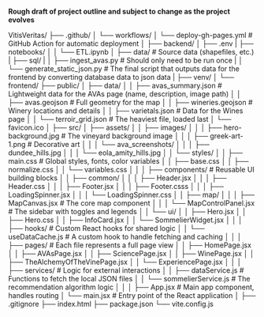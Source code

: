 **Rough draft of project outline and subject to change as the project evolves**

VitisVeritas/
├── .github/
│   └── workflows/
│       └── deploy-gh-pages.yml      # GitHub Action for automatic deployment
│
├── backend/
│   ├── .env
|   ├── notebooks/
│   │   └── ETL.ipynb
│   ├── data/                         # Source data (shapefiles, etc.)
|   ├── sql/
|   │   ├── ingest_avas.py            # Should only need to be run once
|   │   └── generate_static_json.py   # The final script that outputs data for the frontend by converting database data to json data
|   ├── venv/
│
└── frontend/
    ├── public/
    │   ├── data/
    │   │   ├── avas_summary.json      # Lightweight data for the AVAs page (name, description, image path)
    │   │   ├── avas.geojson       # Full geometry for the map
    │   │   ├── wineries.geojson       # Winery locations and details
    │   │   ├── varietals.json         # Data for the Wines page
    │   │   └── terroir_grid.json      # The heaviest file, loaded last
    │   └── favicon.ico
    │
    ├── src/
    │   ├── assets/
    │   │   ├── images/
    │   │   │   ├── hero-background.jpg  # The vineyard background image
    │   │   │   ├── greek-art-1.png      # Decorative art
    │   │   │   └── ava_screenshots/
    │   │   │       ├── dundee_hills.jpg
    │   │   │       └── eola_amity_hills.jpg
    │   │   └── styles/
    │   │       ├── main.css             # Global styles, fonts, color variables
    │   │       ├── base.css
    │   │       ├── normalize.css
    │   │       └── variables.css
    │   │
    │   ├── components/                  # Reusable UI building blocks
    │   │   ├── common/
    │   │   │   ├── Header.jsx
    │   │   │   ├── Header.css
    │   │   │   ├── Footer.jsx
    │   │   │   ├── Footer.csss
    │   │   │   ├── LoadingSpinner.jsx
    │   │   │   └── LoadingSpinner.css
    │   │   ├── map/
    │   │   │   ├── MapCanvas.jsx        # The core map component
    │   │   │   └── MapControlPanel.jsx  # The sidebar with toggles and legends
    │   │   └── ui/
    │   │       ├── Hero.jsx
    │   │       ├── Hero.css
    │   │       ├── InfoCard.jsx
    │   │       └── SommelierWidget.jsx
    │   │
    │   ├── hooks/                       # Custom React hooks for shared logic
    │   │   └── useDataCache.js          # A custom hook to handle fetching and caching
    │   │
    │   ├── pages/                       # Each file represents a full page view
    │   │   ├── HomePage.jsx
    │   │   ├── AVAsPage.jsx
    │   │   ├── SciencePage.jsx
    │   │   ├── WinePage.jsx
    │   │   ├── TheAlchemyOfTheVinePage.jsx 
    │   │   └── ExperiencePage.jsx
    │   │
    │   ├── services/                    # Logic for external interactions
    │   │   ├── dataService.js           # Functions to fetch the local JSON files
    │   │   └── sommelierService.js      # The recommendation algorithm logic
    │   │
    │   ├── App.jsx                      # Main app component, handles routing
    │   └── main.jsx                     # Entry point of the React application
    │
    ├── .gitignore
    ├── index.html
    ├── package.json
    └── vite.config.js